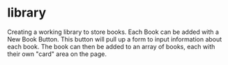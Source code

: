 # library

Creating a working library to store books.  Each Book can be added with a New Book Button.  This button will pull up a form to input information about each book.  The book can then be added to an array of books, each with their own "card" area on the page.
